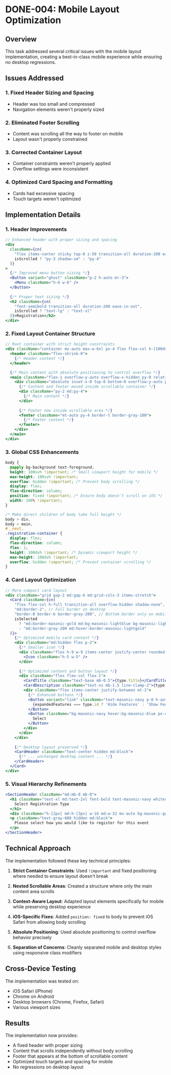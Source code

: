 # DONE-004: Mobile Layout Optimization

## Overview
This task addressed several critical issues with the mobile layout implementation, creating a best-in-class mobile experience while ensuring no desktop regressions.

## Issues Addressed

### 1. Fixed Header Sizing and Spacing
- Header was too small and compressed
- Navigation elements weren't properly sized

### 2. Eliminated Footer Scrolling
- Content was scrolling all the way to footer on mobile
- Layout wasn't properly constrained

### 3. Corrected Container Layout
- Container constraints weren't properly applied
- Overflow settings were inconsistent

### 4. Optimized Card Spacing and Formatting
- Cards had excessive spacing
- Touch targets weren't optimized

## Implementation Details

### 1. Header Improvements
```jsx
// Enhanced header with proper sizing and spacing
<div 
  className={cn(
    "flex items-center sticky top-0 z-50 transition-all duration-200 ease-in-out bg-white border-b",
    isScrolled ? "py-3 shadow-sm" : "py-4"
  )}
>
  {/* Improved menu button sizing */}
  <Button variant="ghost" className="p-2 h-auto mr-3">
    <Menu className="h-6 w-6" />
  </Button>
  
  {/* Proper text sizing */}
  <h2 className={cn(
    "font-semibold transition-all duration-200 ease-in-out",
    isScrolled ? "text-lg" : "text-xl"
  )}>Registration</h2>
</div>
```

### 2. Fixed Layout Container Structure
```jsx
// Root container with strict height constraints
<div className="container mx-auto max-w-6xl px-4 flex flex-col h-[100dvh] max-h-[100dvh] overflow-hidden registration-container">
  <header className="flex-shrink-0">
    {/* Header content */}
  </header>

  {/* Main content with absolute positioning to control overflow */}
  <main className="flex-1 overflow-y-auto overflow-x-hidden py-0 relative">
    <div className="absolute inset-x-0 top-0 bottom-0 overflow-y-auto px-0 md:px-2">
      {/* Content and footer moved inside scrollable container */}
      <div className="py-2 md:py-4">
        {/* Main content */}
      </div>
      
      {/* Footer now inside scrollable area */}
      <footer className="mt-auto py-4 border-t border-gray-100">
        {/* Footer content */}
      </footer>
    </div>
  </main>
</div>
```

### 3. Global CSS Enhancements
```css
body {
  @apply bg-background text-foreground;
  height: 100svh !important; /* Small viewport height for mobile */
  max-height: 100svh !important;
  overflow: hidden !important; /* Prevent body scrolling */
  display: flex;
  flex-direction: column;
  position: fixed !important; /* Ensure body doesn't scroll on iOS */
  width: 100% !important;
}

/* Make direct children of body take full height */
body > div,
body > main,
#__next,
.registration-container {
  display: flex;
  flex-direction: column;
  flex: 1;
  height: 100dvh !important; /* Dynamic viewport height */
  max-height: 100dvh !important;
  overflow: hidden !important; /* Prevent container scrolling */
}
```

### 4. Card Layout Optimization
```jsx
// More compact card layout
<div className="grid gap-2 md:gap-6 md:grid-cols-3 items-stretch">
  <Card className={cn(
    "flex flex-col h-full transition-all overflow-hidden shadow-none",
    "md:border-2", // Full border on desktop
    "border-0 border-b border-gray-200", // Bottom border only on mobile
    isSelected
      ? "md:border-masonic-gold md:bg-masonic-lightblue bg-masonic-lightblue/20"
      : "md:border-gray-200 md:hover:border-masonic-lightgold"
  )}>
    {/* Optimized mobile card content */}
    <div className="md:hidden flex p-2">
      {/* Smaller icon */}
      <div className="flex h-9 w-9 items-center justify-center rounded-full bg-masonic-navy text-white">
        <Icon className="h-5 w-5" />
      </div>
      
      {/* Optimized content and button layout */}
      <div className="flex flex-col flex-1">
        <CardTitle className="text-base mb-0.5">{type.title}</CardTitle>
        <CardDescription className="text-xs mb-1.5 line-clamp-2">{type.description}</CardDescription>
        <div className="flex items-center justify-between mt-2">
          {/* Enhanced buttons */}
          <Button variant="link" className="text-masonic-navy p-0 h-auto text-xs font-medium">
            {expandedFeatures === type.id ? 'Hide Features' : 'Show Features'}
          </Button>
          <Button className="bg-masonic-navy hover:bg-masonic-blue px-4 py-1.5 h-auto text-xs font-medium rounded">
            Select
          </Button>
        </div>
      </div>
    </div>
    
    {/* Desktop layout preserved */}
    <CardHeader className="text-center hidden md:block">
      {/* ... unchanged desktop content ... */}
    </CardHeader>
  </Card>
</div>
```

### 5. Visual Hierarchy Refinements
```jsx
<SectionHeader className="md:mb-8 mb-0">
  <h1 className="text-xl md:text-2xl font-bold text-masonic-navy whitespace-nowrap md:mb-2 mb-1">
    Select Registration Type
  </h1>
  <div className="h-[2px] md:h-[3px] w-16 md:w-32 mx-auto bg-masonic-gold mb-1"></div>
  <p className="text-gray-600 hidden md:block">
    Please select how you would like to register for this event
  </p>
</SectionHeader>
```

## Technical Approach
The implementation followed these key technical principles:

1. **Strict Container Constraints**: Used `!important` and fixed positioning where needed to ensure layout doesn't break

2. **Nested Scrollable Areas**: Created a structure where only the main content area scrolls

3. **Context-Aware Layout**: Adapted layout elements specifically for mobile while preserving desktop experience

4. **iOS-Specific Fixes**: Added `position: fixed` to body to prevent iOS Safari from allowing body scrolling

5. **Absolute Positioning**: Used absolute positioning to control overflow behavior precisely

6. **Separation of Concerns**: Cleanly separated mobile and desktop styles using responsive class modifiers

## Cross-Device Testing
The implementation was tested on:
- iOS Safari (iPhone)
- Chrome on Android
- Desktop browsers (Chrome, Firefox, Safari)
- Various viewport sizes

## Results
The implementation now provides:
- A fixed header with proper sizing
- Content that scrolls independently without body scrolling
- Footer that appears at the bottom of scrollable content
- Optimized touch targets and spacing for mobile
- No regressions on desktop layout
